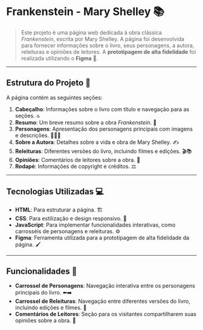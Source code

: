 # Frankenstein - Mary Shelley 📚

> Este projeto é uma página web dedicada à obra clássica *Frankenstein*, escrita por Mary Shelley. A página foi desenvolvida para fornecer informações sobre o livro, seus personagens, a autora, releituras e opiniões de leitores. A **prototipagem de alta fidelidade** foi realizada utilizando o **Figma** 🎨.

---

## Estrutura do Projeto 📁

A página contém as seguintes seções:

1. **Cabeçalho**: Informações sobre o livro com título e navegação para as seções. 🔝
2. **Resumo**: Um breve resumo sobre a obra *Frankenstein*. 📖
3. **Personagens**: Apresentação dos personagens principais com imagens e descrições. 🧑‍🤝‍🧑
4. **Sobre a Autora**: Detalhes sobre a vida e obra de Mary Shelley. ✍️
5. **Releituras**: Diferentes versões do livro, incluindo filmes e edições. 🎬📚
6. **Opiniões**: Comentários de leitores sobre a obra. 💬
7. **Rodapé**: Informações de copyright e créditos. ⚖️

---

## Tecnologias Utilizadas 💻

- **HTML**: Para estruturar a página. 🏗️
- **CSS**: Para estilização e design responsivo. 🎨
- **JavaScript**: Para implementar funcionalidades interativas, como carrosséis de personagens e releituras. ⚙️
- **Figma**: Ferramenta utilizada para a prototipagem de alta fidelidade da página. 🖌️

---

## Funcionalidades 🔧

- **Carrossel de Personagens**: Navegação interativa entre os personagens principais do livro. ⬅️➡️
- **Carrossel de Releituras**: Navegação entre diferentes versões do livro, incluindo edições e filmes. 🎥
- **Comentários de Leitores**: Seção para os visitantes compartilharem suas opiniões sobre a obra. 📝
